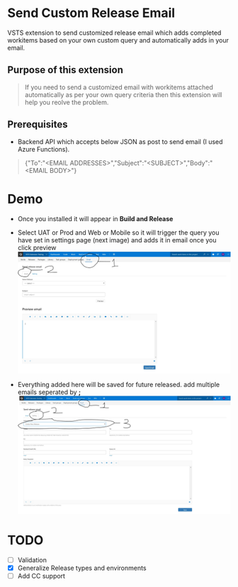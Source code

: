 # Send Custom Release Email
VSTS extension to send customized release email which adds completed workitems based on your own custom query and  automatically adds in your email.

## Purpose of this extension
> If you need to send a customized email with workitems attached automatically as per your own query criteria then this extension will
> help you reolve the problem.

## Prerequisites
- Backend API which accepts below JSON as post to send email (I used Azure Functions).
> {"To":"\<EMAIL ADDRESSES\>","Subject":"\<SUBJECT\>","Body":"\<EMAIL BODY\>"}
# Demo 
- Once you installed it will appear in **Build and Release**
- Select UAT or Prod and Web or Mobile so it will trigger the query you have set in settings page (next image) and adds it in email once   you click preview 
![Alt Title](images/demo-1.jpg?raw=true "Title")

- Everything added here will be saved for future released. add multiple emails seperated by **;**
![Alt Title](images/demo-2.jpg?raw=true "Demo 1")



# TODO
- [ ] Validation
- [X] Generalize Release types and environments 
- [ ] Add CC support
